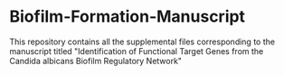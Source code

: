 # Biofilm-Formation-Manuscript
This repository contains all the supplemental files corresponding to the manuscript titled "Identification of Functional Target Genes from the Candida albicans Biofilm Regulatory Network"
